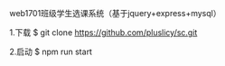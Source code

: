 web1701班级学生选课系统（基于jquery+express+mysql） 



1.下载
$ git clone https://github.com/pluslicy/sc.git

2.启动
$ npm run start
